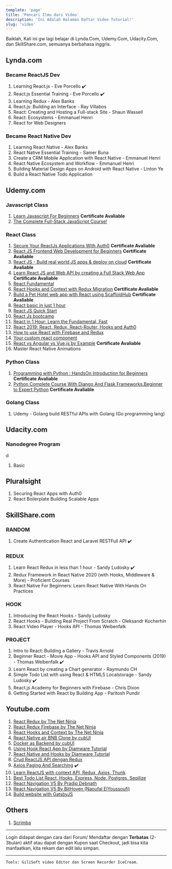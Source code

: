 ```yaml
---
template: 'page'
title: 'Pencari Ilmu dari Video'
description: 'Ini Adalah Halaman Daftar Video Tutorial!'
slug: 'video'
---
```


Baiklah, Kali ini gw lagi belajar di Lynda.Com, Udemy.Com, Udacity.Com, dan SkillShare.com, semuanya berbahasa inggris.

## Lynda.com

### Became ReactJS Dev

1. Learning React.js - Eve Porcello ✔️
2. React.js Essential Training - Eve Porcello ✔️
3. Learning Redux - Alex Banks
4. React.js: Building an Interface - Ray Villabos
5. React: Creating and Hosting a Full-stack Site - Shaun Wassell
6. React: Ecosystems - Emmanuel Henri
7. React for Web Designers

### Became React Native Dev

1. Learning React Native - Alex Banks
2. React Native Essential Training - Samer Buna
3. Create a CRM Mobile Application with React Native - Emmanuel Henri
4. React Native Ecosystem and Workflow - Emmanuel Henri
5. Building Material Design Apps on Android with React Native - Linton Ye
6. Build a React Native Todo Application

## Udemy.com

### Javascript Class

1. [Learn Javascript For Beginners](https://www.udemy.com/share/101WeoAEIbdVZbTXo=/) **Certificate Avaliable**
2. [The Complete Full-Stack JavaScript Course!](https://www.udemy.com/share/101rwKAEIbdVZbTXo=/)

### React Class

1. [Secure Your ReactJs Applications With Auth0](https://www.udemy.com/share/101EeuAEIbdVZbTXo=/) **Certificate Avaliable**
2. [React JS Frontend Web Development for Beginners](https://www.udemy.com/share/101sEOAEIbdVZbTXo=/) **Certificate Avaliable**
3. [React JS - Build real world JS apps & deploy on cloud](https://www.udemy.com/share/101KLYAEIbdVZbTXo=/) **Certificate Avaliable**
4. [Learn React JS and Web API by creating a Full Stack Web App](https://www.udemy.com/share/101vmsAEIbdVZbTXo=/) **Certificate Avaliable**
5. [React Fundamental](https://www.udemy.com/share/101CyMAEIbdVZbTXo=/)
6. [React Hooks and Context with Redux Migration](https://www.udemy.com/share/101sxSAEIbdVZbTXo=/) **Certificate Avaliable**
7. [Build a Pet Hotel web app with React using ScaffoldHub](https://www.udemy.com/share/101LUGAEIbdVZbTXo=/) **Certificate Avaliable**
8. [React basic in just 1 hour](https://www.udemy.com/share/101wl2AEIbdVZbTXo=/)
9. [React JS Quick Start](https://www.udemy.com/share/101Ek2AEIbdVZbTXo=/)
10. [React Js bootcamp](https://www.udemy.com/share/101Y4MAEIbdVZbTXo=/)
11. [React in 1 Hour: Learn the Fundamental, Fast](https://www.udemy.com/share/101GiQAEIbdVZbTXo=/)
12. [React 2019: React, Redux, React-Router, Hooks and Auth0](https://www.udemy.com/share/101v14AEIbdVZbTXo=/)
13. [How to use React with Firebase and Redux](https://www.udemy.com/share/101EgiAEIbdVZbTXo=/)
14. [Your custom react component](https://www.udemy.com/share/101BRMAEIbdVZbTXo=/)
15. [React vs Angular vs Vue.js by Example](https://www.udemy.com/share/101t9AAEIbdVZbTXo=/) **Certificate Avaliable**
16. Master React Native Animations

### Python Class

1. [Programming with Python : HandsOn Introduction for Beginners](https://www.udemy.com/share/101tCqAEIbdVZbTXo=/) **Certificate Avaliable**
2. [Python Complete Course With Django And Flask Frameworks.Beginner to Expert Python](https://www.udemy.com/share/103rfMAEIbdVZbTXo=/) **Certificate Avaliable**

### Golang Class

1. Udemy - Golang build RESTful APIs with Golang (Go programming lang)

## Udacity.com

### Nanodegree Program
d
1. Basic

## Pluralsight

1. Securing React Apps with Auth0
2. React Boilerplate Building Scalable Apps

## SkillShare.com

### RANDOM

1. Create Authentication React and Laravel RESTFull API ✔️

### REDUX

1. Learn React Redux in less than 1 hour - Sandy Ludosky ✔️
2. Redux Framework in React Native 2020 (with Hooks, Middleware & More) - Proficient Courses
3. React Native For Beginners: Learn React Native With Hands On Practices

### HOOK

1. Introducing the React Hooks - Sandy Ludosky
2. React Hooks - Building Real Project From Scratch - Oleksandr Kocherhin
3. React Video Player - Hooks API - Thomas Weibenfalk

### PROJECT

1. Intro to React: Building a Gallery - Travis Arnold
2. Beginner React - Movie App - Hooks API and Styled Components (2019) - Thomas Weibenfalk ✔️
3. Learn React by creating a Chart generator - Raymundo CH
4. Simple Todo List with using React & HTML5 Localstorage - Sandy Ludosky ✔️
5. React.js Academy for Beginners with Firebase - Chris Dixon
6. Getting Started with React by Building App - Paritosh Pundir

## Youtube.com

1. [React Redux by The Net Ninja](https://www.youtube.com/playlist?list=PL4cUxeGkcC9ij8CfkAY2RAGb-tmkNwQHG)
2. [React Redux Firebase by The Net Ninja](https://www.youtube.com/playlist?list=PL4cUxeGkcC9iWstfXntcj8f-dFZ4UtlN3)
3. [React Hooks and Context by The Net Ninja](https://www.youtube.com/playlist?list=PL4cUxeGkcC9hNokByJilPg5g9m2APUePI)
4. [React Native air BNB Clone by cubUI](https://www.youtube.com/playlist?list=PLOg2mrFoc1TuKfcp4Ll-h2AFzSmujppnZ)
5. [Docker as Backend by cubUI](https://www.youtube.com/playlist?list=PLOg2mrFoc1TvMN_3vtvTLXGHwhSbHhxgI)
6. [Using Hook React App by Djamware Tutorial](https://www.youtube.com/playlist?list=PLJ0ZwcKLb1MHFEJB0LhjjpgqMrQqwrtWA)
7. [React Native and Hooks by Djamware Tutorial](https://www.youtube.com/playlist?list=PLJ0ZwcKLb1MEnIJNDvVUPbX2it3t27Dsb)
8. [Crud ReactJS API dengan Redux](https://www.youtube.com/playlist?list=PLIan8aHxsPj1n-fDYopnjbaK55DhZqrmN)
9. [Axios Paging And Searching](https://medium.com/@imranhsayed/live-search-with-react-instant-search-pagination-6acd476af756) ✔️
10. [Learn ReactJS with context API, Redux, Axios, Thunk](https://www.youtube.com/playlist?list=PL6WnVoBkDfDRx5CkEgaMWdTDzzfatZWbA)
11. [Best Todo List React, Hooks, Express, Node, Postgres, Seqilize](https://www.youtube.com/playlist?list=PL9g7odpg28fTgk7O1zXixYt0uzqBs9jCm)
12. [React Navigation V5 By Pradip Debnath](https://www.youtube.com/playlist?list=PLQWFhX-gwJbmmqcP-9zMXBaxQbGKfIJY2)
13. [React Navigation V5 By BitHoven (Naoufal ElYoussoufi)](https://www.youtube.com/playlist?list=PLXHfL3ggytsjKAcWvqdaPyAqZ9QZtKoB1)
14. [Build website with GatsbyJS](https://www.youtube.com/playlist?list=PLMhAeHCz8S3_x-jXerCYnl7jftCSxQkPV)

## Others

1. [Scrimba](https://scrimba.com/g/glearnreact)

---

Login didapat dengan cara dari Forum/ Mendaftar dengan **Terbatas** (2-3bulan) aktif atau dapat dengan Kupon saat Checkout, jadi bisa kita manfaatkan, kita rekam dan edit lalu simpan.

---

`Tools: GiliSoft video Editor dan Screen Recorder IceCream.`
